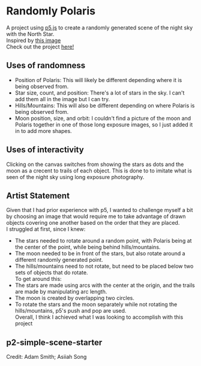 # Randomly Polaris
A project using [p5.js](https://p5js.org/) to create a randomly generated scene of the night sky with the North Star. <br/>
Inspired by [this image](https://www.science.org/do/10.1126/article.27798/abs/sn-northstar.jpg) <br/>
Check out the project [here!](https://teihek.github.io/CMPM147-P2/)

## Uses of randomness
- Position of Polaris: This will likely be different depending where it is being observed from.
- Star size, count, and position: There's a lot of stars in the sky. I can't add them all in the image but I can try.
- Hills/Mountains: This will also be different depending on where Polaris is being observed from.
- Moon position, size, and orbit: I couldn't find a picture of the moon and Polaris together in one of those long exposure images, so I just added it in to add more shapes.

## Uses of interactivity
Clicking on the canvas switches from showing the stars as dots and the moon as a crecent to trails of each object. This is done to to imitate what is seen of the night sky using long exposure photography.

## Artist Statement
Given that I had prior experience with p5, I wanted to challenge myself a bit by choosing an image that would require me to take advantage of drawn objects covering one another based on the order that they are placed. <br/> 
I struggled at first, since I knew: <br/>
- The stars needed to rotate around a random point, with Polaris being at the center of the point, while being behind hills/mountains.
- The moon needed to be in front of the stars, but also rotate around a different randomly generated point.
- The hills/mountains need to not rotate, but need to be placed below two sets of objects that do rotate. <br/>
To get around this: <br/>
- The stars are made using arcs with the center at the origin, and the trails are made by manipulating arc length.
- The moon is created by overlapping two circles.
- To rotate the stars and the moon separately while not rotating the hills/mountains, p5's push and pop are used. <br/>
Overall, I think I achieved what I was looking to accomplish with this project

## p2-simple-scene-starter
Credit: Adam Smith; Asiiah Song
